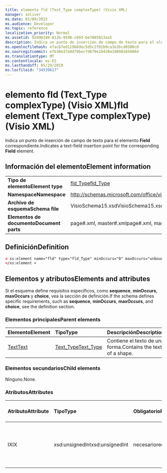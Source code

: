 ```yaml
---
title: elemento fld (Text_Type complexType) (Visio XML)
manager: soliver
ms.date: 03/09/2015
ms.audience: Developer
ms.topic: reference
localization_priority: Normal
ms.assetid: 92d90240-012b-9598-c893-6e7085813aa5
description: Indica un punto de inserción de campo de texto para el elemento Field correspondiente.
ms.openlocfilehash: efacb7ed11968dec5d5c2f62b0ca3e3bcd8580c0
ms.sourcegitcommit: e7b38e37a9d79becfd679e10420a19890165606d
ms.translationtype: MT
ms.contentlocale: es-ES
ms.lasthandoff: 05/29/2019
ms.locfileid: "34539617"
---
```

# <a name="fld-element-text_type-complextype-visio-xml"></a><span data-ttu-id="8bfa7-103">elemento fld (Text_Type complexType) (Visio XML)</span><span class="sxs-lookup"><span data-stu-id="8bfa7-103">fld element (Text_Type complexType) (Visio XML)</span></span>

<span data-ttu-id="8bfa7-104">Indica un punto de inserción de campo de texto para el elemento **Field** correspondiente.</span><span class="sxs-lookup"><span data-stu-id="8bfa7-104">Indicates a text-field insertion point for the corresponding **Field** element.</span></span> 
  
## <a name="element-information"></a><span data-ttu-id="8bfa7-105">Información del elemento</span><span class="sxs-lookup"><span data-stu-id="8bfa7-105">Element information</span></span>

|||
|:-----|:-----|
|<span data-ttu-id="8bfa7-106">**Tipo de elemento**</span><span class="sxs-lookup"><span data-stu-id="8bfa7-106">**Element type**</span></span> <br/> |[<span data-ttu-id="8bfa7-107">fld_Type</span><span class="sxs-lookup"><span data-stu-id="8bfa7-107">fld_Type</span></span>](fld_type-complextypevisio-xml.md) <br/> |
|<span data-ttu-id="8bfa7-108">**Namespace**</span><span class="sxs-lookup"><span data-stu-id="8bfa7-108">**Namespace**</span></span> <br/> |http://schemas.microsoft.com/office/visio/2012/main  <br/> |
|<span data-ttu-id="8bfa7-109">**Archivo de esquema**</span><span class="sxs-lookup"><span data-stu-id="8bfa7-109">**Schema file**</span></span> <br/> |<span data-ttu-id="8bfa7-110">VisioSchema15.xsd</span><span class="sxs-lookup"><span data-stu-id="8bfa7-110">VisioSchema15.xsd</span></span>  <br/> |
|<span data-ttu-id="8bfa7-111">**Elementos de documento**</span><span class="sxs-lookup"><span data-stu-id="8bfa7-111">**Document parts**</span></span> <br/> |<span data-ttu-id="8bfa7-112">page#.xml, master#.xml</span><span class="sxs-lookup"><span data-stu-id="8bfa7-112">page#.xml, master#.xml</span></span>  <br/> |
   
## <a name="definition"></a><span data-ttu-id="8bfa7-113">Definición</span><span class="sxs-lookup"><span data-stu-id="8bfa7-113">Definition</span></span>

```XML
< xs:element name="fld" type="fld_Type" minOccurs="0" maxOccurs="unbounded" >
</xs:element >
```

## <a name="elements-and-attributes"></a><span data-ttu-id="8bfa7-114">Elementos y atributos</span><span class="sxs-lookup"><span data-stu-id="8bfa7-114">Elements and attributes</span></span>

<span data-ttu-id="8bfa7-115">Si el esquema define requisitos específicos, como **sequence**, **minOccurs**, **maxOccurs** y **choice**, vea la sección de definición.</span><span class="sxs-lookup"><span data-stu-id="8bfa7-115">If the schema defines specific requirements, such as **sequence**, **minOccurs**, **maxOccurs**, and **choice**, see the definition section.</span></span> 
  
### <a name="parent-elements"></a><span data-ttu-id="8bfa7-116">Elementos principales</span><span class="sxs-lookup"><span data-stu-id="8bfa7-116">Parent elements</span></span>

|<span data-ttu-id="8bfa7-117">**Elemento**</span><span class="sxs-lookup"><span data-stu-id="8bfa7-117">**Element**</span></span>|<span data-ttu-id="8bfa7-118">**Tipo**</span><span class="sxs-lookup"><span data-stu-id="8bfa7-118">**Type**</span></span>|<span data-ttu-id="8bfa7-119">**Descripción**</span><span class="sxs-lookup"><span data-stu-id="8bfa7-119">**Description**</span></span>|
|:-----|:-----|:-----|
|[<span data-ttu-id="8bfa7-120">Text</span><span class="sxs-lookup"><span data-stu-id="8bfa7-120">Text</span></span>](text-element-shapesheet_type-complextypevisio-xml.md) <br/> |[<span data-ttu-id="8bfa7-121">Text_Type</span><span class="sxs-lookup"><span data-stu-id="8bfa7-121">Text_Type</span></span>](text_type-complextypevisio-xml.md) <br/> |<span data-ttu-id="8bfa7-122">Contiene el texto de una forma.</span><span class="sxs-lookup"><span data-stu-id="8bfa7-122">Contains the text of a shape.</span></span>  <br/> |
   
### <a name="child-elements"></a><span data-ttu-id="8bfa7-123">Elementos secundarios</span><span class="sxs-lookup"><span data-stu-id="8bfa7-123">Child elements</span></span>

<span data-ttu-id="8bfa7-124">Ninguno.</span><span class="sxs-lookup"><span data-stu-id="8bfa7-124">None.</span></span>
  
### <a name="attributes"></a><span data-ttu-id="8bfa7-125">Atributos</span><span class="sxs-lookup"><span data-stu-id="8bfa7-125">Attributes</span></span>

|<span data-ttu-id="8bfa7-126">**Atributo**</span><span class="sxs-lookup"><span data-stu-id="8bfa7-126">**Attribute**</span></span>|<span data-ttu-id="8bfa7-127">**Tipo**</span><span class="sxs-lookup"><span data-stu-id="8bfa7-127">**Type**</span></span>|<span data-ttu-id="8bfa7-128">**Obligatorio**</span><span class="sxs-lookup"><span data-stu-id="8bfa7-128">**Required**</span></span>|<span data-ttu-id="8bfa7-129">**Descripción**</span><span class="sxs-lookup"><span data-stu-id="8bfa7-129">**Description**</span></span>|<span data-ttu-id="8bfa7-130">**Posibles valores**</span><span class="sxs-lookup"><span data-stu-id="8bfa7-130">**Possible values**</span></span>|
|:-----|:-----|:-----|:-----|:-----|
|<span data-ttu-id="8bfa7-131">IX</span><span class="sxs-lookup"><span data-stu-id="8bfa7-131">IX</span></span>  <br/> |<span data-ttu-id="8bfa7-132">xsd:unsignedInt</span><span class="sxs-lookup"><span data-stu-id="8bfa7-132">xsd:unsignedInt</span></span>  <br/> |<span data-ttu-id="8bfa7-133">necesario</span><span class="sxs-lookup"><span data-stu-id="8bfa7-133">required</span></span>  <br/> |<span data-ttu-id="8bfa7-134">Índice basado en cero del elemento dentro de su elemento primario.</span><span class="sxs-lookup"><span data-stu-id="8bfa7-134">The zero-based index of the element within its parent element.</span></span>  <br/> |<span data-ttu-id="8bfa7-135">Valores del tipo xsd:unsignedInt.</span><span class="sxs-lookup"><span data-stu-id="8bfa7-135">Values of the xsd:unsignedInt type.</span></span>  <br/> |
   

